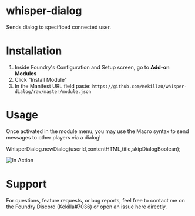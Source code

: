 # whisper-dialog
 Sends dialog to specificed connected user.

# Installation
1. Inside Foundry's Configuration and Setup screen, go to **Add-on Modules**
2. Click "Install Module"
3. In the Manifest URL field paste: `https://github.com/Kekilla0/whisper-dialog/raw/master/module.json`

# Usage
Once activated in the module menu, you may use the Macro syntax to send messages to other players via a dialog!

WhisperDialog.newDialog(userId,contentHTML,title,skipDialogBoolean);

![In Action](https://i.gyazo.com/ec196c4f3e68148ebac522c13fb06f37.gif)

# Support
For questions, feature requests, or bug reports, feel free to contact me on the Foundry Discord (Kekilla#7036) or open an issue here directly.
